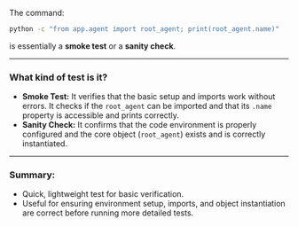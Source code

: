 The command:

```bash
python -c "from app.agent import root_agent; print(root_agent.name)"
```

is essentially a **smoke test** or a **sanity check**.

---

### What kind of test is it?

* **Smoke Test:** It verifies that the basic setup and imports work without errors. It checks if the `root_agent` can be imported and that its `.name` property is accessible and prints correctly.
* **Sanity Check:** It confirms that the code environment is properly configured and the core object (`root_agent`) exists and is correctly instantiated.


---

### Summary:

* Quick, lightweight test for basic verification.
* Useful for ensuring environment setup, imports, and object instantiation are correct before running more detailed tests.
